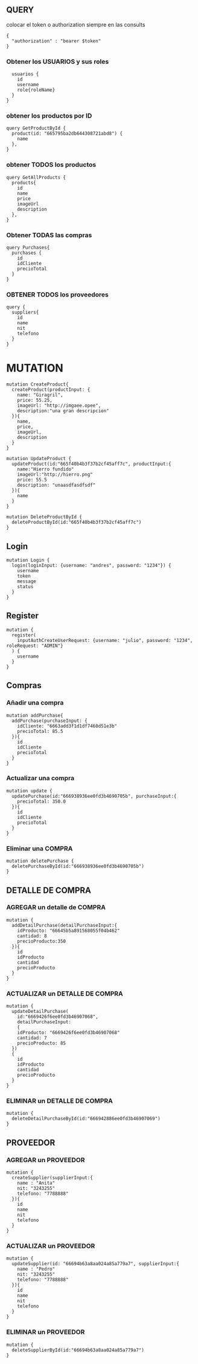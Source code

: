 ## QUERY 
colocar el token o authorization siempre en las consults
```
{
  "authorization" : "bearer $token"
}
```
### Obtener los USUARIOS y sus roles
```query Usuarios {
  usuarios {
    id
    username
    role{roleName}
  }
}
```
### obtener los productos por ID
```
query GetProductById {
  product(id: "665795ba2db644308721abd8") {
    name
  },
}
```
### obtener TODOS los productos
```
query GetAllProducts {
  products{
    id
    name
    price
    imageUrl
    description
  },
}
```

### Obtener TODAS las compras
```
query Purchases{
  purchases {
    id
    idCliente
    precioTotal
  }
}
```
### OBTENER TODOS los proveedores
```
query {
  suppliers{
    id
    name
    nit
    telefono
  }
}
```



# MUTATION 

```
mutation CreateProduct{
  createProduct(productInput: {
    name: "Giragril",
    price: 55.25,
    imageUrl: "http://imgaee.opee",
    description:"una gran descripcion"
  }){
    name,
    price,
    imageUrl,
    description
  }
}
```
```
mutation UpdateProduct {
  updateProduct(id:"665f40b4b3f37b2cf45aff7c", productInput:{
    name:"Hierro fundido"
    imageUrl:"http://hierro.png"
    price: 55.5
    description: "unaasdfasdfsdf"
  }){
    name
  }
}
```
```
mutation DeleteProductById {
  deleteProductById(id:"665f40b4b3f37b2cf45aff7c")
}
```
##  Login 
```
mutation Login {
  login(loginInput: {username: "andres", password: "1234"}) {
    username
    token
    message
    status
  }
}
```

## Register 
```
mutation {
  register(
    inputAuthCreateUserRequest: {username: "julio", password: "1234", roleRequest: "ADMIN"}
  ) {
    username
  }
}
```
## Compras
### Añadir una compra
```
mutation addPurchase{
  addPurchase(purchaseInput: {
    idCliente: "6663add3f1d1df7460d51e3b"
    precioTotal: 85.5
  }){
    id
    idCliente
    precioTotal
  }
}
```
### Actualizar una compra
```
mutation update {
  updatePurchase(id:"666938936ee0fd3b4690705b", purchaseInput:{
    precioTotal: 350.0
  }){
    id
    idCliente
    precioTotal
  }
}
```
### Eliminar una COMPRA
```
mutation deletePurchase {
  deletePurchaseById(id:"666938936ee0fd3b4690705b")
}
```
## DETALLE DE COMPRA
### AGREGAR un detalle de COMPRA
```
mutation {
  addDetailPurchase(detailPurchaseInput:{
    idProducto: "66645b5a891568055f04b462"
    cantidad: 8
    precioProducto:350
  }){
    id
    idProducto
    cantidad
    precioProducto
  }
}
```
### ACTUALIZAR un DETALLE DE COMPRA
```
mutation {
  updateDetailPurchase(
    id:"6669426f6ee0fd3b46907068",
    detailPurchaseInput:
    {
    idProducto: "6669426f6ee0fd3b46907068"
    cantidad: 7
    precioProducto: 85
  })
  {
    id
    idProducto
    cantidad
    precioProducto    
  }
}
```
### ELIMINAR un DETALLE DE COMPRA
```
mutation {
  deleteDetailPurchaseById(id:"666942886ee0fd3b46907069")
}
```

## PROVEEDOR
### AGREGAR un PROVEEDOR
```
mutation {
  createSupplier(supplierInput:{
    name : "Anita"
    nit: "3243255"
    telefono: "7788888"
  }){
    id
    name
    nit
    telefono
  }
}
```
### ACTUALIZAR un PROVEEDOR
```
mutation {
  updateSupplier(id: "66694b63a8aa024a85a779a7", supplierInput:{
    name : "Pedro"
    nit: "3243255"
    telefono: "7788888"
  }){
    id
    name
    nit
    telefono
  }
}
```
### ELIMINAR un PROVEEDOR
```
mutation {
  deleteSupplierById(id:"66694b63a8aa024a85a779a7")
}
```